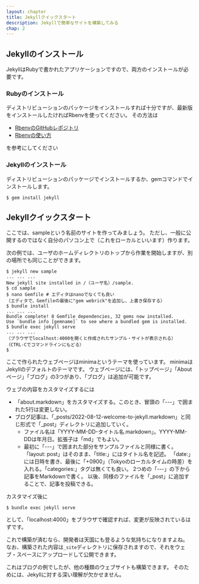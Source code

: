 ```yaml
---
layout: chapter
title: Jekyllクイックスタート
description: Jekyllで簡単なサイトを構築してみる
chap: 2
---
```


## Jekyllのインストール

JekyllはRubyで書かれたアプリケーションですので、両方のインストールが必要です。

### Rubyのインストール

ディストリビューションのパッケージをインストールすれば十分ですが、最新版をインストールしたければRbenvを使ってください。
その方法は

- [RbenvのGitHubレポジトリ](https://github.com/rbenv/rbenv)
- [Rbenvの使い方](https://toshiocp.com/entry/2022/07/08/115814)

を参考にしてください

### Jekyllのインストール

ディストリビューションのパッケージでインストールするか、gemコマンドでインストールします。

```
$ gem install jekyll
```

## Jekyllクイックスタート

ここでは、sampleという名前のサイトを作ってみましょう。
ただし、一般に公開するのではなく自分のパソコン上で（これをローカルといいます）作ります。

次の例では、ユーザのホームディレクトリのトップから作業を開始しますが、別の場所でも同じことができます。

```
$ jekyll new sample
... ... ...
New jekyll site installed in /（ユーザ名）/sample. 
$ cd sample
$ nano Gemfile # エディタはnanoでなくても良い
（エディタで、Gemfileの最後に"gem webrick"を追加し、上書き保存する）
$ bundle install
... ... ...
Bundle complete! 8 Gemfile dependencies, 32 gems now installed.
Use `bundle info [gemname]` to see where a bundled gem is installed.
$ bundle exec jekyll serve
... ... ...
（ブラウザでlocalhost:4000を開くと作成されたサンプル・サイトが表示される）
（CTRL-Cでコマンドラインにもどる）
$
```

ここで作られたウェブページはminimaというテーマを使っています。
minimaはJekyllのデフォルトのテーマです。
ウェブページには、「トップページ」「Aboutページ」「ブログ」の3つがあり、「ブログ」は追加が可能です。

ウェブの内容をカスタマイズするには

- 「about.markdown」をカスタマイズする。このとき、冒頭の「---」で囲まれた5行は変更しない。
- ブログ記事は、「\_posts/2022-08-12-welcome-to-jekyll.markdown」と同じ形式で「\_post」ディレクトリに追加していく。
  - ファイル名は「YYYY-MM-DD-タイトル名.markdown」。YYYY-MM-DDは年月日。拡張子は「md」でもよい。
  - 最初に「---」で囲まれた部分をサンプルファイルと同様に書く。「layout: post」はそのまま、「title:」にはタイトル名を記述。
「date:」には日時を書き、最後に「+0900」（Tokyoのローカルタイムの時差）を入れる。「categories:」タグは無くても良い。
2つめの「---」の下から記事をMarkdownで書く。
以後、同様のファイルを「\_post」に追加することで、記事を投稿できる。

カスタマイズ後に

```
$ bundle exec jekyll serve
```

として、「localhost:4000」をブラウザで確認すれば、変更が反映されているはずです。

これで構築が済むなら、開発者は天国にも登るような気持ちになりますよね。
なお、構築された内容は`_site`ディレクトリに保存されますので、それをウェブ・スペースにアップロードして公開できます。

これはブログの例でしたが、他の種類のウェブサイトも構築できます。
そのためには、Jekyllに対する深い理解が欠かせません。
